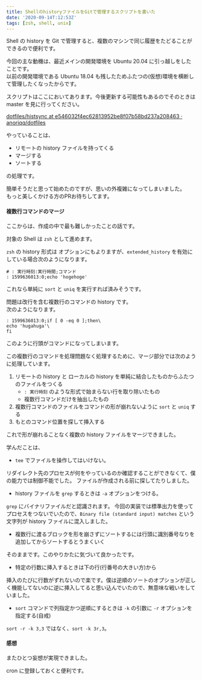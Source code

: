```yaml
---
title: ShellのhistoryファイルをGitで管理するスクリプトを書いた
date: '2020-09-14T:12:53Z'
tags: [zsh, shell, unix]
---
```


Shell の history を Git で管理すると、複数のマシンで同じ履歴をたどることができるので便利です。

今回の主な動機は、最近メインの開発環境を Ubuntu 20.04 に引っ越しをしたことです。  
以前の開発環境である Ubuntu 18.04 も残したためふたつの(仮想)環境を横断して管理したくなったからです。

スクリプトはここにおいてあります。今後更新する可能性もあるのでそのときは master を見に行ってください。

[dotfiles/histsync at e546032f4ec62813952be8f07b58bd237a208463 · anoriqq/dotfiles](https://github.com/anoriqq/dotfiles/blob/e546032f4ec62813952be8f07b58bd237a208463/histsync)

やっていることは、

- リモートの history ファイルを持ってくる
- マージする
- ソートする

の処理です。

簡単そうだと思って始めたのですが、思いの外複雑になってしまいました。  
もっと美しくかける方のPRお待ちしてます。

#### 複数行コマンドのマージ

ここからは、作成の中で最も難しかったことの話です。

対象の Shell は `zsh` として進めます。

`zsh` の history 形式は オプションにもよりますが、`extended_history` を有効にしている場合次のようになります。

```text
# : 実行時刻:実行時間;コマンド
: 1599636013:0;echo 'hogehoge'
```

これなら単純に `sort` と `uniq` を実行すれば済みそうです。

問題は改行を含む複数行のコマンドの history です。  
次のようになります。

```text
: 1599636013:0;if [ 0 -eq 0 ];then\
echo 'hugahuga'\
fi
```

このように行頭がコマンドになってしまいます。

この複数行のコマンドを処理問題なく処理するために、マージ部分では次のように処理しています。

1. リモートの history と ローカルの history を単純に結合したものからふたつのファイルをつくる
	- `: 実行時刻` のような形式で始まらない行を取り除いたもの
	- 複数行コマンドだけを抽出したもの
2. 複数行コマンドのファイルをコマンドの形が崩れないように `sort` と `uniq` する
3. もとのコマンド位置を探して挿入する

これで形が崩れることなく複数の history ファイルをマージできました。

学んだことは、

- `tee` でファイルを操作してはいけない。

リダイレクト先のプロセスが何をやっているのか確認することができなくて、僕の能力では制御不能でした。
ファイルが作成される前に探してたりしました。

- history ファイルを `grep` するときは `-a` オプションをつける。

`grep` にバイナリファイルだと認識されます。
今回の実装では標準出力を使ってプロセスをつないでいたので、`Binary file (standard input) matches` という文字列が history ファイルに混入しました。

- 複数行に渡るブロックを形を崩さずにソートするには行頭に識別番号なりを追加してからソートするとうまくいく

そのままです。このやりかたに気づいて良かったです。

- 特定の行数に挿入するときは下の行(行番号の大きい方)から

挿入のたびに行数がずれないので楽です。僕は逆順のソートのオプションが正しく機能してないのに逆に挿入してると思い込んでいたので、無意味な戦いをしていました。

- `sort` コマンドで列指定かつ逆順にするときは `-k` の引数に `-r` オプションを指定する(自戒)

`sort -r -k 3,3` ではなく、`sort -k 3r,3`。

#### 感想

またひとつ妄想が実現できました。

cron に登録しておくと便利です。

